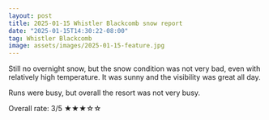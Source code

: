 ```yaml
---
layout: post
title: 2025-01-15 Whistler Blackcomb snow report
date: "2025-01-15T14:30:22-08:00"
tag: Whistler Blackcomb
image: assets/images/2025-01-15-feature.jpg
---
```


Still no overnight snow, but the snow condition was not very bad, even with relatively high temperature. It was sunny and the visibility was great all day.

Runs were busy, but overall the resort was not very busy.

Overall rate: 3/5 ★★★☆☆
